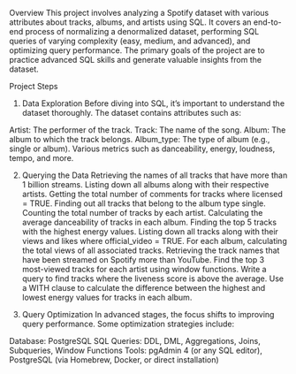 Overview
This project involves analyzing a Spotify dataset with various attributes about tracks, albums, and artists using SQL. It covers an end-to-end process of normalizing a denormalized dataset, performing SQL queries of varying complexity (easy, medium, and advanced), and optimizing query performance. The primary goals of the project are to practice advanced SQL skills and generate valuable insights from the dataset.


Project Steps
1. Data Exploration
Before diving into SQL, it’s important to understand the dataset thoroughly. The dataset contains attributes such as:

Artist: The performer of the track.
Track: The name of the song.
Album: The album to which the track belongs.
Album_type: The type of album (e.g., single or album).
Various metrics such as danceability, energy, loudness, tempo, and more.

2. Querying the Data
Retrieving the names of all tracks that have more than 1 billion streams.
Listing down all albums along with their respective artists.
Getting the total number of comments for tracks where licensed = TRUE.
Finding out all tracks that belong to the album type single.
Counting the total number of tracks by each artist.
Calculating the average danceability of tracks in each album.
Finding the top 5 tracks with the highest energy values.
Listing down all tracks along with their views and likes where official_video = TRUE.
For each album, calculating the total views of all associated tracks.
Retrieving the track names that have been streamed on Spotify more than YouTube.
Find the top 3 most-viewed tracks for each artist using window functions.
Write a query to find tracks where the liveness score is above the average.
Use a WITH clause to calculate the difference between the highest and lowest energy values for tracks in each album.

3. Query Optimization
In advanced stages, the focus shifts to improving query performance. Some optimization strategies include:



Database: PostgreSQL
SQL Queries: DDL, DML, Aggregations, Joins, Subqueries, Window Functions
Tools: pgAdmin 4 (or any SQL editor), PostgreSQL (via Homebrew, Docker, or direct installation)
